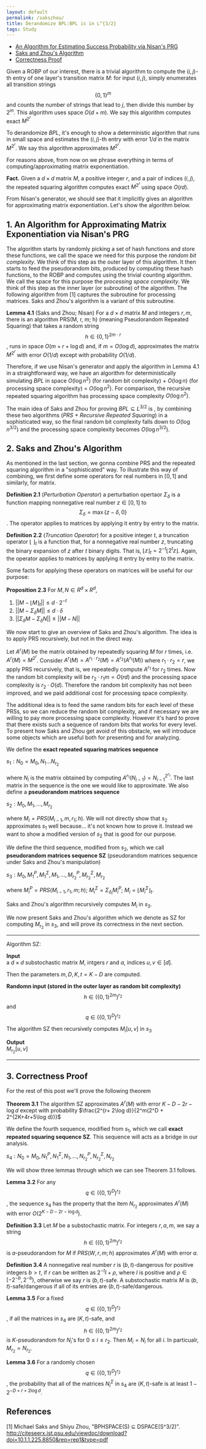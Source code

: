 ```yaml
---
layout: default
permalink: /sakszhou/
title: Derandomize BPL:BPL is in L^{3/2}
tags: Study
---
```


* [An Algorithm for Estimating Success Probability via Nisan's PRG](#algo)  
* [Saks and Zhou's Algorithm](#sakszhou)  
* [Correctness Proof](#correctness)

Given a ROBP of our interest, there is a trivial algorithm to compute the $(i,j)$-th entry of one layer's transition matrix $M$: for input $(i,j)$, simply enumerates all transition strings $$\{0,1\}^m$$ and counts the number of strings that lead to $j$, then divide this number by $2^m$. This algorithm uses space $O(d+m)$. We say this algorithm computes exact  $M^{2^r}$

To derandomize $BPL$, it's enough to show a deterministic algorithm that runs in small space and estimates the $(i, j)$-th  entry with error $1/d$ in the matrix $M^{2^r}$. We say this algorithm approximates $M^{2^r}$. 

For reasons above, from now on we phrase everything in terms of computing/approximating matrix exponentiation.  

**Fact.** Given a $d\times d$ matrix $M$, a positive integer $r$, and a pair of indices $(i, j)$, the repeated squaring algorithm computes exact $M^{2^r}$ using space $O(rd)$.  

From Nisan's generator, we should see that it implicitly gives an algorithm for approximating matrix exponentiation. Let's show the algorithm below.


## <a name="algo"></a> 1. An Algorithm for Approximating Matrix Exponentiation via Nisan's PRG 

The algorithm starts by randomly picking a set of hash functions and store these functions, we call the space we need for this purpose the *random bit complexity*. We think of this step as the outer layer of this algorithm. It then starts to feed the pseudorandom bits, produced by computing these hash functions, to the ROBP and computes using the trivial counting algorithm. We call the space for this purpose the *processing space complexity*. We think of this step as the inner layer (or subroutine) of the algorithm. The following algorithm from [1] captures the subroutine for processing matrices. Saks and Zhou's algorithm is a variant of this subroutine.    

**Lemma 4.1** (Saks and Zhou; Nisan) For a $d\times d$ matrix $M$ and integers $r, m$, there is an algorithm PRS(M, r, m; h) (meaning Pseudorandom Repeated Squaring) that takes a random string $$h\in \{0,1\}^{2m\cdot r}$$, runs in space $O(m+r+\log d)$ and, if $m= O(\log d)$, approximates the matrix $M^{2^r}$ with error $O(1/d)$ except with probability $O(1/d)$.

Therefore, if we use Nisan's generator and apply the algorithm in Lemma 4.1 in a straightforward way, we have an algorithm for deterministically simulating $BPL$ in space $O(\log n^2)$ (for random bit complexity) + $O(\log n)$ (for processing space complexity) = $O(\log n^2)$. For comparison, the recursive repeated squaring algorithm has processing space complexity $O(\log n^2)$.   

The main idea of Saks and Zhou for proving $BPL\subseteq L^{3/2}$ is , by combining these two algorithms (*PRS + Recursive Repeated Squaring*) in a sophisticated way, so the final random bit complexity falls down to $O(\log n^{3/2})$ and the processing space complexity becomes $O(\log n^{3/2})$.  

## 2. <a name="sakszhou"></a> Saks and Zhou's Algorithm  

As mentioned in the last section, we gonna combine PRS and the repeated squaring algorithm in a "sophisticated" way. To illustrate this way of combining, we first define some operators for real numbers in $[0,1]$ and similarly, for matrix.  

**Definition 2.1** (*Perturbation Operator*) a perturbation opertaor $\Sigma_\delta$ is a function mapping nonnegative real number $z\in [0,1]$ to $$\Sigma_\delta = \max \{z-\delta, 0\}$$. The operator applies to matrices by applying it entry by entry to the matrix.  

**Definition 2.2** (*Truncation Operator*) for a positive integer $t$, a truncation operator $\lfloor\  \rfloor_t$ is a function that, for a nonnegative real number $z$, truncating the binary expansion of $z$ after $t$ binary digits. That is, $\lfloor z\rfloor _t = 2^{-t} \lfloor 2^t z\rfloor$. Again, the operator applies to matrices by applying it entry by entry to the matrix.  

Some facts for applying these operators on matrices will be useful for our purpose:  

**Proposition 2.3** For $M, N \in R^d\times R^d$,

1. $\lvert\lvert M - \lfloor M \rfloor_t \rvert\rvert \leq d\cdot 2^{-t}$  
2. $\lvert\lvert M - \Sigma_\delta M  \rvert\rvert \leq d\cdot \delta$  
3. $\lvert\lvert \Sigma_\delta M - \Sigma_\delta N\rvert\rvert \leq \lvert\lvert M - N\rvert\rvert$  

We now start to give an overview of Saks and Zhou's algorithm. The idea is to apply PRS recursively, but not in the direct way.  

Let $A^r(M)$ be the matrix obtained by repeatedly squaring $M$ for $r$ times, i.e. $A^r(M) = M^{2^r}$. Consider $A^r(M) = A^{r_1\cdot r_2}(M) = A^{r_2}(A^{r_1}(M))$ where $r_1 \cdot r_2 = r$,  we apply PRS recursively, that is, we repeatedly compute $A^{r_1}$ for $r_2$ times. Now the random bit complexity will be $r_2\cdot r_1 m = O(rd)$ and the processing space complexity is $r_2\cdot O(d)$. Therefore the random bit complexity has not been improved, and we paid additional cost for processing space complexity.  

The additional idea is to feed the same random bits for each level of these PRSs, so we can reduce the random bit complexity, and if necessary we are willing to pay more processing space complexity. However it's hard to prove that there exists such a sequence of random bits that works for every level. To present how Saks and Zhou get avoid of this obstacle, we will introduce some objects which are useful both for presenting and for analyzing.  

We define the **exact repeated squaring matrices sequence**  

$s_1:N_0=M_0, N_1 \ldots N_{r_2}$  

where $N_i$ is the matrix obtained by computing $A^{r_1}(N_{i-1})= N^{2^{r_1}}_{i-1}$. The last matrix in the sequence is the one we would like to approximate.  We also define a **pseudorandom matrices sequence**   

$s_2:M_0, M_1, \ldots, M_{r_2}$   

where $M_i = PRS(M_{i-1}, m, r_1; h)$. We will not directly show that $s_2$ approximates $s_1$ well because... it's not known how to prove it. Instead we want to show a modified version of $s_2$ that is good for our purpose.  

We define the third sequence, modified from $s_2$, which we call  **pseudorandom matrices sequence SZ** (pseudorandom matrices sequence under Saks and Zhou's manipulation)  

$s_3:M_0, M^P_1, M^\Sigma_1, M_1, \ldots, M^P_{r_2}, M^\Sigma_{r_2}, M_{r_2}$  

where $M^P_i = PRS(M_{i-1}, r_1, m; h)$; $M^\Sigma_i = \Sigma_{\delta_i}M^P_i$; $M_i = \lfloor M^\Sigma_i \rfloor_t$. 

Saks and Zhou's algorithm recursively computes $M_i$ in $s_3$.

We now present Saks and Zhou's algorithm which we denote as SZ for computing $M_{r_2}$ in $s_3$, and will prove its correctness in the next section.  

***  

Algorithm SZ:  

**Input**  
a $d\times d$ substochastic matrix $M$, intgers $r$ and $a$, indices $u, v\in [d]$.  

Then the parameters $m, D, K, t= K-D$ are computed.  

**Randomn input (stored in the outer layer as random bit complexity)**  
$$h \in (\{0,1\}^{2m})^{r_2}$$ and $$q\in (\{0,1\}^{D})^{r_2}$$  

The algorithm SZ then recursively computes $M_i[u,v]$ in $s_3$  

**Output**  
$M_{r_2}[u,v]$  

***  


## <a name="correctness"></a> 3. Correctness Proof  


For the rest of this post we'll prove the following theorem     

**Theorem 3.1**  The algorithm SZ approximates $A^r(M)$ with error $K-D-2r-\log d$ except with probability $\frac{2^{r+ 2\log d}}{2^m(2^D + 2^{2K+4r+5\log d})}$  

We define the fourth sequence, modified from $s_1$, which we call **exact repeated squaring sequence SZ**. This sequence will acts as a bridge in our analysis.  

$s_4: N_0 = M_0, N^P_1, N^\Sigma_1, N_1, \ldots, N^P_{r_2}, N^\Sigma_{r_2}, N_{r_2}$  

We will show three lemmas through which we can see Theorem 3.1 follows.  

**Lemma 3.2**  For any $$q\in (\{0,1\}^{D})^{r_2}$$, the sequence $s_4$ has the property that the item $N_{r_2}$ approximates $A^r(M)$ with error $O(2^{K-D-2r-\log d})$.    

**Definition 3.3** Let $M$ be a substochastic matrix. For integers $r,a,m$, we say a string $$h \in (\{0,1\}^{2m})^{r_2}$$ is $a$-pseudorandom for $M$ if $PRS(W, r, m;h)$ approximates $A^r(M)$ with error $a$.  

**Definition 3.4** A nonnegative real number $r$ is $(b,t)$-dangerous for positive integers $b>t$, if $r$ can be written as $2^{-t} I +\rho$, where $I$ is positive and $\rho\in [-2^{-b}, 2^{-b})$, otherwise we say $r$ is $(b,t)$-safe. A substochastic matrix $M$ is $(b,t)$-safe/dangerous if all of its entries are $(b,t)$-safe/dangerous. 

**Lemma 3.5** For a fixed $$q\in (\{0,1\}^{D})^{r_2}$$, if all the matrices in $s_4$ are $(K,t)$-safe, and $$h \in (\{0,1\}^{2m})^{r_2}$$ is $K$-pseudorandom for $N_i$'s for $0\leq i\leq r_2$. Then $M_{i}=N_{i}$ for all $i$. In particualr, $M_{r_2}=N_{r_2}$.  

**Lemma 3.6** For a randomly chosen $$q\in (\{0,1\}^{D})^{r_2}$$, the probability that all of the matrices $N^\Sigma_i$ in $s_4$ are $(K,t)$-safe is at least $1-2^{-D+r+2\log d}$.  







## References  

[1] Michael Saks and Shiyu Zhou, "BPHSPACE(S) ⊆ DSPACE(S^3/2)". http://citeseerx.ist.psu.edu/viewdoc/download?doi=10.1.1.225.8850&rep=rep1&type=pdf 

